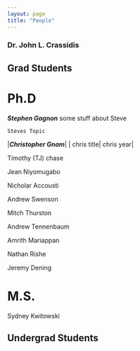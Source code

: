 ```yaml
---
layout: page
title: "People"
---
```


### Dr. John L. Crassidis


## Grad Students


# Ph.D
***Stephen Gagnon***
some stuff about Steve 

```
Steves Topic
```

|***Christopher Gnam***|
| chris title| chris year|

Timothy (TJ) chase

Jean Niyomugabo

Nicholar Accousti

Andrew Swenson

Mitch Thurston

Andrew Tennenbaum

Amrith Mariappan

Nathan Rishe

Jeremy Dening

# M.S.
Sydney Kwitowski


## Undergrad Students
